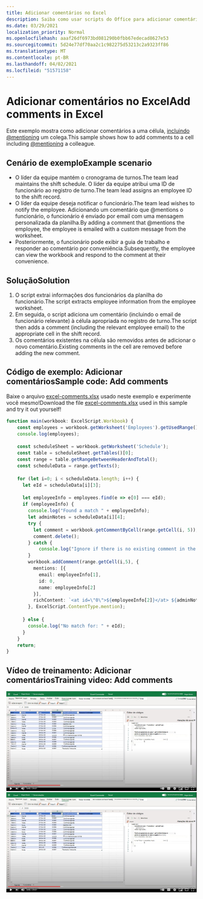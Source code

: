 ```yaml
---
title: Adicionar comentários no Excel
description: Saiba como usar scripts do Office para adicionar comentários em uma planilha.
ms.date: 03/29/2021
localization_priority: Normal
ms.openlocfilehash: aaaf26df6973bd081290b0fbb67edecad8627e53
ms.sourcegitcommit: 5d24e77df70aa2c1c982275d53213c2a9323ff86
ms.translationtype: MT
ms.contentlocale: pt-BR
ms.lasthandoff: 04/02/2021
ms.locfileid: "51571158"
---
```

# <a name="add-comments-in-excel"></a><span data-ttu-id="764a0-103">Adicionar comentários no Excel</span><span class="sxs-lookup"><span data-stu-id="764a0-103">Add comments in Excel</span></span>

<span data-ttu-id="764a0-104">Este exemplo mostra como adicionar comentários a uma célula, [incluindo @mentioning](https://support.microsoft.com/office/90701709-5dc1-41c7-aa48-b01d4a46e8c7) um colega.</span><span class="sxs-lookup"><span data-stu-id="764a0-104">This sample shows how to add comments to a cell including [@mentioning](https://support.microsoft.com/office/90701709-5dc1-41c7-aa48-b01d4a46e8c7) a colleague.</span></span>

## <a name="example-scenario"></a><span data-ttu-id="764a0-105">Cenário de exemplo</span><span class="sxs-lookup"><span data-stu-id="764a0-105">Example scenario</span></span>

* <span data-ttu-id="764a0-106">O líder da equipe mantém o cronograma de turnos.</span><span class="sxs-lookup"><span data-stu-id="764a0-106">The team lead maintains the shift schedule.</span></span> <span data-ttu-id="764a0-107">O líder da equipe atribui uma ID de funcionário ao registro de turno.</span><span class="sxs-lookup"><span data-stu-id="764a0-107">The team lead assigns an employee ID to the shift record.</span></span>
* <span data-ttu-id="764a0-108">O líder da equipe deseja notificar o funcionário.</span><span class="sxs-lookup"><span data-stu-id="764a0-108">The team lead wishes to notify the employee.</span></span> <span data-ttu-id="764a0-109">Adicionando um comentário que @mentions o funcionário, o funcionário é enviado por email com uma mensagem personalizada da planilha.</span><span class="sxs-lookup"><span data-stu-id="764a0-109">By adding a comment that @mentions the employee, the employee is emailed with a custom message from the worksheet.</span></span>
* <span data-ttu-id="764a0-110">Posteriormente, o funcionário pode exibir a guia de trabalho e responder ao comentário por conveniência.</span><span class="sxs-lookup"><span data-stu-id="764a0-110">Subsequently, the employee can view the workbook and respond to the comment at their convenience.</span></span>

## <a name="solution"></a><span data-ttu-id="764a0-111">Solução</span><span class="sxs-lookup"><span data-stu-id="764a0-111">Solution</span></span>

1. <span data-ttu-id="764a0-112">O script extrai informações dos funcionários da planilha do funcionário.</span><span class="sxs-lookup"><span data-stu-id="764a0-112">The script extracts employee information from the employee worksheet.</span></span>
1. <span data-ttu-id="764a0-113">Em seguida, o script adiciona um comentário (incluindo o email de funcionário relevante) à célula apropriada no registro de turno.</span><span class="sxs-lookup"><span data-stu-id="764a0-113">The script then adds a comment (including the relevant employee email) to the appropriate cell in the shift record.</span></span>
1. <span data-ttu-id="764a0-114">Os comentários existentes na célula são removidos antes de adicionar o novo comentário.</span><span class="sxs-lookup"><span data-stu-id="764a0-114">Existing comments in the cell are removed before adding the new comment.</span></span>

## <a name="sample-code-add-comments"></a><span data-ttu-id="764a0-115">Código de exemplo: Adicionar comentários</span><span class="sxs-lookup"><span data-stu-id="764a0-115">Sample code: Add comments</span></span>

<span data-ttu-id="764a0-116">Baixe o arquivo <a href="excel-comments.xlsx">excel-comments.xlsx</a> usado neste exemplo e experimente você mesmo!</span><span class="sxs-lookup"><span data-stu-id="764a0-116">Download the file <a href="excel-comments.xlsx">excel-comments.xlsx</a> used in this sample and try it out yourself!</span></span>

```TypeScript
function main(workbook: ExcelScript.Workbook) {
    const employees = workbook.getWorksheet('Employees').getUsedRange().getTexts();
    console.log(employees); 

    const scheduleSheet = workbook.getWorksheet('Schedule');
    const table = scheduleSheet.getTables()[0];
    const range = table.getRangeBetweenHeaderAndTotal();
    const scheduleData = range.getTexts();

    for (let i=0; i < scheduleData.length; i++) {
      let eId = scheduleData[i][3];

      let employeeInfo = employees.find(e => e[0] === eId);
      if (employeeInfo) {
        console.log("Found a match " + employeeInfo);
        let adminNotes = scheduleData[i][4];
        try { 
          let comment = workbook.getCommentByCell(range.getCell(i, 5));
          comment.delete();
        } catch {
            console.log("Ignore if there is no existing comment in the cell");
        }
        workbook.addComment(range.getCell(i,5), {
          mentions: [{
            email: employeeInfo[1],
            id: 0,
            name: employeeInfo[2]
          }],
          richContent: `<at id=\"0\">${employeeInfo[2]}</at> ${adminNotes}`
        }, ExcelScript.ContentType.mention);        
        
      } else {
        console.log("No match for: " + eId);
      }
    }
    return;
}
```

## <a name="training-video-add-comments"></a><span data-ttu-id="764a0-117">Vídeo de treinamento: Adicionar comentários</span><span class="sxs-lookup"><span data-stu-id="764a0-117">Training video: Add comments</span></span>

<span data-ttu-id="764a0-118">[![Assista a um vídeo passo a passo sobre como adicionar comentários em um arquivo do Excel](../../images/comments-vid.jpg)](https://youtu.be/CpR78nkaOFw "Vídeo passo a passo sobre como adicionar comentários em um arquivo do Excel")</span><span class="sxs-lookup"><span data-stu-id="764a0-118">[![Watch step-by-step video on how to add comments in an Excel file](../../images/comments-vid.jpg)](https://youtu.be/CpR78nkaOFw "Step-by-step video on how to add comments in an Excel file")</span></span>

